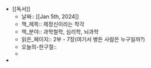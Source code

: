 - [[독서]]
	- 날짜:: [[Jan 5th, 2024]]
	- 책_제목:: 제정신이라는 착각
	- 책_분야:: 과학철학, 심리학, 뇌과학
	- 읽은_페이지:: 2부 - 7장(여기서 병든 사람은 누구일까?)
	- 오늘의-한구절::
	-
-